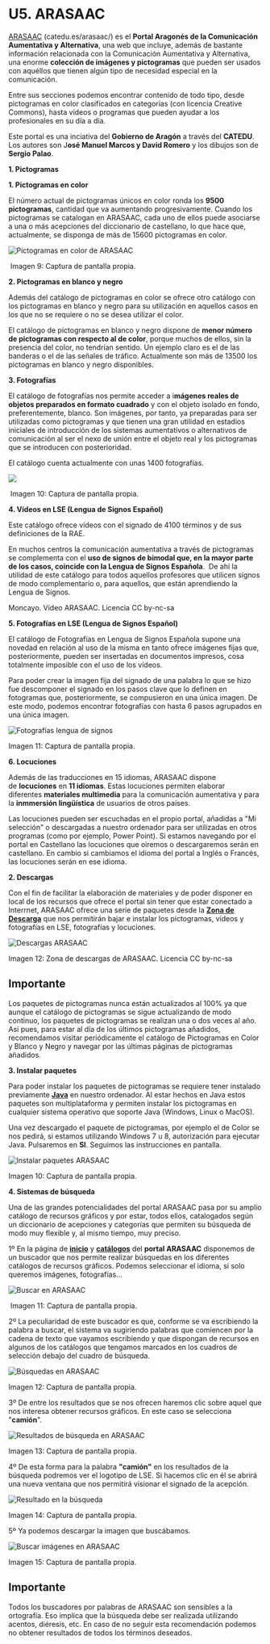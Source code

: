 # U5. ARASAAC

[ARASAAC](http://www.catedu.es/arasaac/) (catedu.es/arasaac/) es el **Portal Aragonés de la Comunicación Aumentativa y Alternativa**, una web que incluye, además de bastante información relacionada con la Comunicación Aumentativa y Alternativa, una enorme **colección de imágenes y pictogramas** que pueden ser usados con aquéllos que tienen algún tipo de necesidad especial en la comunicación.

Entre sus secciones podemos encontrar contenido de todo tipo, desde pictogramas en color clasificados en categorías (con licencia Creative Commons), hasta vídeos o programas que pueden ayudar a los profesionales en su día a día.

Este portal es una inciativa del **Gobierno de Aragón** a través del **CATEDU**. Los autores son J**osé Manuel Marcos y David Romero** y los dibujos son de **Sergio Palao**.

**1\. Pictogramas**

**1\. Pictogramas en color**

El número actual de pictogramas únicos en color ronda los **9500 pictogramas**, cantidad que va aumentando progresivamente. Cuando los pictogramas se catalogan en ARASAAC, cada uno de ellos puede asociarse a una o más acepciones del diccionario de castellano, lo que hace que, actualmente, se disponga de más de 15600 pictogramas en color.


![](img/arasaac1.jpg "Pictogramas en color de ARASAAC")


 Imagen 9: Captura de pantalla propia.

**2\. Pictogramas en blanco y negro**

Además del catálogo de pictogramas en color se ofrece otro catálogo con los pictogramas en blanco y negro para su utilización en aquellos casos en los que no se requiere o no se desea utilizar el color.

El catálogo de pictogramas en blanco y negro dispone de **menor número de pictogramas con respecto al de color**, porque muchos de ellos, sin la presencia del color, no tendrían sentido. Un ejemplo claro es el de las banderas o el de las señales de tráfico. Actualmente son más de 13500 los pictogramas en blanco y negro disponibles. 

**3\. Fotografías**

El catálogo de fotografías nos permite acceder a i**mágenes reales de objetos preparados en formato cuadrado** y con el objeto isolado en fondo, preferentemente, blanco. Son imágenes, por tanto, ya preparadas para ser utilizadas como pictogramas y que tienen una gran utilidad en estadios iniciales de introducción de los sistemas aumentativos o alternativos de comunicación al ser el nexo de unión entre el objeto real y los pictogramas que se introducen con posterioridad.

El catálogo cuenta actualmente con unas 1400 fotografías.


![](img/arasaac2.jpg)


 Imagen 10: Captura de pantalla propia.

**4\. Vídeos en LSE (Lengua de Signos Español)**

Este catálogo ofrece vídeos con el signado de 4100 términos y de sus definiciones de la RAE.

En muchos centros la comunicación aumentativa a través de pictogramas se complementa con el **uso de signos de bimodal que, en la mayor parte de los casos, coincide con la Lengua de Signos Española**.  De ahí la utilidad de este catálogo para todos aquellos profesores que utilicen signos de modo complementario o, para aquellos, que están aprendiendo la Lengua de Signos. 

Moncayo. Vídeo ARASAAC. Licencia CC by-nc-sa

**5\. Fotografías en LSE (Lengua de Signos Español)**

El catálogo de Fotografías en Lengua de Signos Española supone una novedad en relación al uso de la misma en tanto ofrece imágenes fijas que, posteriormente, pueden ser insertadas en documentos impresos, cosa totalmente imposible con el uso de los vídeos. 

Para poder crear la imagen fija del signado de una palabra lo que se hizo fue descomponer el signado en los pasos clave que lo definen en fotogramas que, posteriormente, se compusieron en una única imagen. De este modo, podemos encontrar fotografías con hasta 6 pasos agrupados en una única imagen. 


![](img/arasaac3.jpg "Fotografías lengua de signos")


Imagen 11: Captura de pantalla propia.

**6\. Locuciones**

Además de las traducciones en 15 idiomas, ARASAAC dispone de **locuciones** en **11 idiomas**. Estas locuciones permiten elaborar diferentes **materiales multimedia** para la comunicación aumentativa y para la **inmmersión lingüística** de usuarios de otros países. 

Las locuciones pueden ser escuchadas en el propio portal, añadidas a "Mi selección" o descargadas a nuestro ordenador para ser utilizadas en otros programas (como por ejemplo, Power Point). Si estamos navegando por el portal en Castellano las locuciones que oiremos o descargaremos serán en castellano. En cambio si cambiamos el idioma del portal a Inglés o Francés, las locuciones serán en ese idioma.

**2\. Descargas**

Con el fin de facilitar la elaboración de materiales y de poder disponer en local de los recursos que ofrece el portal sin tener que estar conectado a Interrnet, ARASAAC ofrece una serie de paquetes desde la [**Zona de Descarga**](http://arasaac.org/descargas.php) que nos permitirán bajar e instalar los pictogramas, vídeos y fotografías en LSE, fotografías y locuciones.


![](img/arasaac4.jpg "Descargas ARASAAC")


Imagen 12: Zona de descargas de ARASAAC. Licencia CC by-nc-sa

## Importante

Los paquetes de pictogramas nunca están actualizados al 100% ya que aunque el catálogo de pictogramas se sigue actualizando de modo continuo, los paquetes de pictogramas se realizan una o dos veces al año. Así pues, para estar al día de los últimos pictogramas añadidos, recomendamos visitar periódicamente el catálogo de Pictogramas en Color y Blanco y Negro y navegar por las últimas páginas de pictogramas añadidos.

**3\. Instalar paquetes**

Para poder instalar los paquetes de pictogramas se requiere tener instalado previamente [**Java**](http://www.java.com/es/download/) en nuestro ordenador. Al estar hechos en Java estos paquetes son multiplataforma y permiten instalar los pictogramas en cualquier sistema operativo que soporte Java (Windows, Linux o MacOS).

Una vez descargado el paquete de pictogramas, por ejemplo el de Color se nos pedirá, si estamos utilizando Windows 7 u 8, autorización para ejecutar Java. Pulsaremos en **SI**. Seguimos las instrucciones en pantalla.


![](img/arasaac5.jpg "Instalar paquetes ARASAAC")


Imagen 10: Captura de pantalla propia.

**4\. Sistemas de búsqueda**

Una de las grandes potencialidades del portal ARASAAC pasa por su amplio catálogo de recursos gráficos y por estar, todos ellos, catalogados según un diccionario de acepciones y categorías que permiten su búsqueda de modo muy flexible y, al mismo tiempo, muy preciso.

1º En la página de [**inicio**](http://arasaac.org/index.php) y [**catálogos**](http://arasaac.org/catalogos.php) del **portal ARASAAC** disponemos de un buscador que nos permite realizar búsquedas en los diferentes catálogos de recursos gráficos. Podemos seleccionar el idioma, si solo queremos imágenes, fotografías...


![](img/arasaac6.jpg "Buscar en ARASAAC")


 Imagen 11: Captura de pantalla propia.

2º La peculiaridad de este buscador es que, conforme se va escribiendo la palabra a buscar, el sistema va sugiriendo palabras que comiencen por la cadena de texto que vayamos escribiendo y que dispongan de recursos en algunos de los catálogos que tengamos marcados en los cuadros de selección debajo del cuadro de búsqueda.


![](img/arasaac7.jpg "Búsquedas en ARASAAC")


Imagen 12: Captura de pantalla propia.

3º De entre los resultados que se nos ofrecen haremos clic sobre aquel que nos interesa obtener recursos gráficos. En este caso se selecciona "**camión**".


![](img/arasaac8.jpg "Resultados de búsqueda en ARASAAC")


Imagen 13: Captura de pantalla propia.

4º De esta forma para la palabra **"camión"** en los resultados de la búsqueda podremos ver el logotipo de LSE. Si hacemos clic en él se abrirá una nueva ventana que nos permitirá visionar el signado de la acepción.


![](img/arasaac9.jpg "Resultado en la búsqueda")


Imagen 14: Captura de pantalla propia.

5º Ya podemos descargar la imagen que buscábamos.


![](img/arasaac10.jpg "Buscar imágenes en ARASAAC")


Imagen 15: Captura de pantalla propia.

## Importante

Todos los buscadores por palabras de ARASAAC son sensibles a la ortografía. Eso implica que la búsqueda debe ser realizada utilizando acentos, diéresis, etc. En caso de no seguir esta recomendación podemos no obtener resultados de todos los términos deseados.

